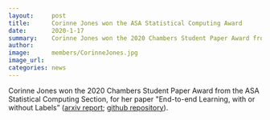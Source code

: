 ```yaml
---
layout:     post
title:      Corinne Jones won the ASA Statistical Computing Award
date:       2020-1-17
summary:    Corinne Jones won the 2020 Chambers Student Paper Award from the ASA Statistical Computing Section, for her paper "End-to-end Learning, with or without Labels” (<a href='https://arxiv.org/abs/1912.12979'>arxiv report</a>; <a href='https://github.com/cjones6/xsdc>github repository</a>).
author:     
image:      members/CorinneJones.jpg
image_url:  
categories: news
---
```

Corinne Jones won the 2020 Chambers Student Paper Award from the ASA Statistical Computing Section, for her paper "End-to-end Learning,
with or without Labels” ([arxiv report](https://arxiv.org/abs/1912.12979); [github repository](https://github.com/cjones6/xsdc)).
